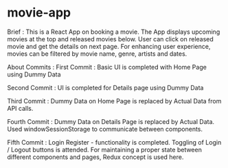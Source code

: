 # movie-app
Brief :
This is a React App on booking a movie. The App displays upcoming movies at the top and released movies below. User can click on released movie and get the details on next page. For enhancing user experience, movies can be filtered by movie name, genre, artists and dates.

About Commits :
First Commit : Basic UI is completed with Home Page using Dummy Data

Second Commit : UI is completed for Details page using Dummy Data

Third Commit : Dummy Data on Home Page is replaced by Actual Data from API calls. 

Fourth Commit : Dummy Data on Details Page is replaced by Actual Data. Used windowSessionStorage to communicate between components.

Fifth Commit : Login Register - functionality is completed. Toggling of Login / Logout buttons is attended. For maintaining a proper state between different components and pages, Redux concept is used here.
